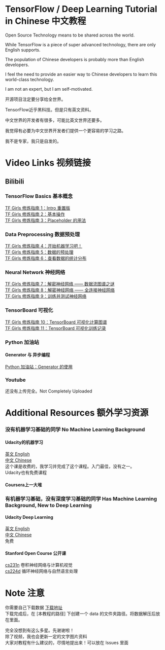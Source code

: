 # TensorFlow / Deep Learning Tutorial in Chinese 中文教程

Open Source Technology means to be shared across the world.

While TensorFlow is a piece of super advanced technology, there are only English supports.

The population of Chinese developers is probably more than English developers.

I feel the need to provide an easier way to Chinese developers to learn this world-class technology.

I am not an expert, but I am self-motivated.

开源项目注定要分享给全世界。

TensorFlow近乎黑科技。但是只有英文资料。

中文世界的开发者有很多，可能比英文世界还要多。

我觉得有必要为中文世界开发者们提供一个更容易的学习之路。

我不是专家，我只是自发的。

# Video Links 视频链接
## Bilibili
### TensorFlow Basics 基本概念
[TF Girls 修炼指南 1：Intro 重置版](http://www.bilibili.com/video/av6642102/)   
[TF Girls 修炼指南 2：基本操作](http://www.bilibili.com/video/av6642246)  
[TF Girls 修炼指南 3：Placeholder 的用法](http://www.bilibili.com/video/av6642303/)  
### Data Preprocessing 数据预处理
[TF Girls 修炼指南 4：开始机器学习吧！](http://www.bilibili.com/video/av6510898/)  
[TF Girls 修炼指南 5：数据的预处理](http://www.bilibili.com/video/av6531490/)  
[TF Girls 修炼指南 6：查看数据的统计分布](http://www.bilibili.com/video/av6544856/)  
### Neural Network 神经网络
[TF Girls 修炼指南 7：解密神经网络 —— 数据流图谱之谜](http://www.bilibili.com/video/av6563470/)  
[TF Girls 修炼指南 8：解密神经网络 —— 全连接神经网络](http://www.bilibili.com/video/av6595334/)  
[TF Girls 修炼指南 9：训练并测试神经网络](http://www.bilibili.com/video/av6618827/)
### TensorBoard 可视化
[TF Girls 修炼指南 10：TensorBoard 可视化计算图谱](http://www.bilibili.com/video/av6653880)  
[TF Girls 修炼指南 11：TensorBoard 可视化训练记录](http://www.bilibili.com/video/av6678775/)  
### Python 加油站
#### Generator 与 异步编程
[Python 加油站：Generator 的使用](http://www.bilibili.com/video/av6668700/)  

### Youtube
还没有上传完全。Not Completely Uploaded

# Additional Resources 额外学习资源
### 没有机器学习基础的同学 No Machine Learning Background
#### Udacity的机器学习  
[英文 English](https://www.udacity.com/course/machine-learning-engineer-nanodegree--nd009)  
[中文 Chinese](https://cn.udacity.com/course/machine-learning-engineer-nanodegree--nd009)  
这个课是收费的，我学习并完成了这个课程。入门最佳，没有之一。  
Udacity也有免费课程

#### Coursera上一大堆

### 有机器学习基础，没有深度学习基础的同学 Has Machine Learning Background, New to Deep Learning
#### Udacity Deep Learning  
[英文 English](https://www.udacity.com/course/deep-learning--ud730)  
[中文 Chinese](https://cn.udacity.com/course/deep-learning--ud730)  
免费

#### Stanford Open Course 公开课  
[cs231n](http://cs231n.github.io/) 卷积神经网络与计算机视觉  
[cs224d](http://cs224d.stanford.edu/) 循环神经网络与自然语言处理  

# Note 注意
你需要自己下载数据 [下载地址](http://ufldl.stanford.edu/housenumbers/)  
下载完成后，在 [本教程的路径] 下创建一个 data 的文件夹路径。将数据解压后放在里面。

完全没想到有这么多星。先谢谢啦！  
除了视频，我也会更新一定的文字图片资料  
大家对教程有什么建议的，尽情地提出来！可以放在 Issues 里面

